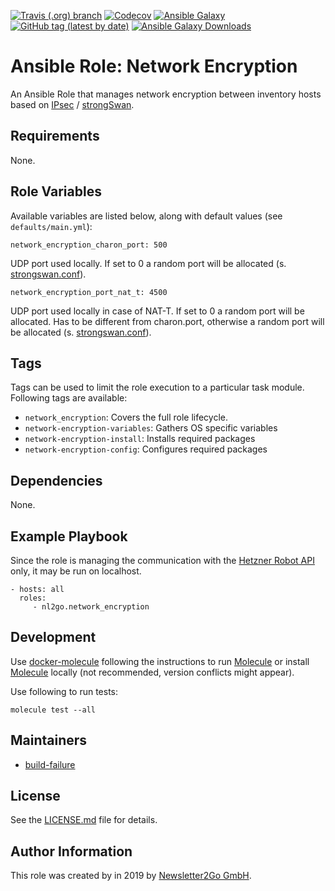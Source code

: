 [![Travis (.org) branch](https://img.shields.io/travis/nl2go/ansible-role-network-encryption/master)](https://travis-ci.org/nl2go/ansible-role-network-encryption)
[![Codecov](https://img.shields.io/codecov/c/github/nl2go/ansible-role-network-encryption)](https://codecov.io/gh/nl2go/ansible-role-network-encryption)
[![Ansible Galaxy](https://img.shields.io/badge/role-nl2go.network_encryption-blue.svg)](https://galaxy.ansible.com/nl2go/network_encryption/)
[![GitHub tag (latest by date)](https://img.shields.io/github/v/tag/nl2go/ansible-role-network-encryption)](https://galaxy.ansible.com/nl2go/network_encryption)
[![Ansible Galaxy Downloads](https://img.shields.io/ansible/role/d/45353.svg?color=blue)](https://galaxy.ansible.com/nl2go/network_encryption/)

# Ansible Role: Network Encryption

An Ansible Role that manages network encryption between inventory hosts based on [IPsec](https://de.wikipedia.org/wiki/IPsec) / [strongSwan](https://www.strongswan.org/).

## Requirements

None.

## Role Variables

Available variables are listed below, along with default values (see `defaults/main.yml`):

    network_encryption_charon_port: 500
 
UDP port used locally. If set to 0 a random port will be allocated (s. [strongswan.conf](https://wiki.strongswan.org/projects/strongswan/wiki/StrongswanConf)).

    network_encryption_port_nat_t: 4500
    
UDP port used locally in case of NAT-T. If set to 0 a random port will be allocated. Has to be different from charon.port, otherwise a random port will be allocated (s. [strongswan.conf](https://wiki.strongswan.org/projects/strongswan/wiki/StrongswanConf)).

## Tags

Tags can be used to limit the role execution to a particular task module. Following tags are available:

- `network_encryption`: Covers the full role lifecycle.
- `network-encryption-variables`: Gathers OS specific variables
- `network-encryption-install`: Installs required packages
- `network-encryption-config`: Configures required packages

## Dependencies

None.

## Example Playbook

Since the role is managing the communication with the [Hetzner Robot API](https://robot.your-server.de/doc/webservice/de.html)
only, it may be run on localhost.

    - hosts: all
      roles:
         - nl2go.network_encryption
              
## Development
Use [docker-molecule](https://github.com/nl2go/docker-molecule) following the instructions to run [Molecule](https://molecule.readthedocs.io/en/stable/)
or install [Molecule](https://molecule.readthedocs.io/en/stable/) locally (not recommended, version conflicts might appear).


Use following to run tests:

    molecule test --all

## Maintainers

- [build-failure](https://github.com/build-failure)

## License

See the [LICENSE.md](LICENSE.md) file for details.

## Author Information

This role was created by in 2019 by [Newsletter2Go GmbH](https://www.newsletter2go.com/).
